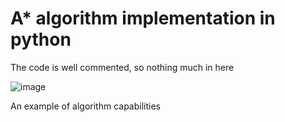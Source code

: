 # A* algorithm implementation in python


The code is well commented, so nothing much in here


![image](https://user-images.githubusercontent.com/29946764/175162309-f7088603-a9fb-4e1a-8b64-cc7c6137f4fa.png)

An example of algorithm capabilities
